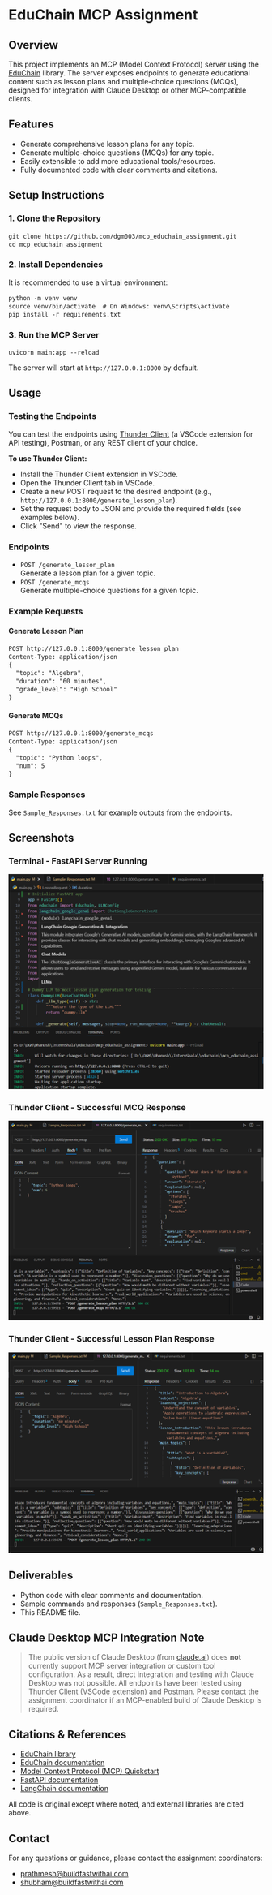 # EduChain MCP Assignment

## Overview
This project implements an MCP (Model Context Protocol) server using the [EduChain](https://github.com/satvik314/educhain) library. The server exposes endpoints to generate educational content such as lesson plans and multiple-choice questions (MCQs), designed for integration with Claude Desktop or other MCP-compatible clients.

## Features
- Generate comprehensive lesson plans for any topic.
- Generate multiple-choice questions (MCQs) for any topic.
- Easily extensible to add more educational tools/resources.
- Fully documented code with clear comments and citations.

## Setup Instructions

### 1. Clone the Repository
```
git clone https://github.com/dgm003/mcp_educhain_assignment.git
cd mcp_educhain_assignment 
```

### 2. Install Dependencies
It is recommended to use a virtual environment:
```
python -m venv venv
source venv/bin/activate  # On Windows: venv\Scripts\activate
pip install -r requirements.txt
```

### 3. Run the MCP Server
```
uvicorn main:app --reload
```
The server will start at `http://127.0.0.1:8000` by default.

## Usage

### Testing the Endpoints
You can test the endpoints using [Thunder Client](https://www.thunderclient.com/) (a VSCode extension for API testing), Postman, or any REST client of your choice.

**To use Thunder Client:**
- Install the Thunder Client extension in VSCode.
- Open the Thunder Client tab in VSCode.
- Create a new POST request to the desired endpoint (e.g., `http://127.0.0.1:8000/generate_lesson_plan`).
- Set the request body to JSON and provide the required fields (see examples below).
- Click "Send" to view the response.

### Endpoints
- `POST /generate_lesson_plan`  
  Generate a lesson plan for a given topic.
- `POST /generate_mcqs`  
  Generate multiple-choice questions for a given topic.

### Example Requests
#### Generate Lesson Plan
```
POST http://127.0.0.1:8000/generate_lesson_plan
Content-Type: application/json
{
  "topic": "Algebra",
  "duration": "60 minutes",
  "grade_level": "High School"
}
```

#### Generate MCQs
```
POST http://127.0.0.1:8000/generate_mcqs
Content-Type: application/json
{
  "topic": "Python loops",
  "num": 5
}
```

### Sample Responses
See `Sample_Responses.txt` for example outputs from the endpoints.

## Screenshots

### Terminal - FastAPI Server Running
![Terminal running FastAPI server](screenshots/terminal_uvicorn_running.png)


### Thunder Client - Successful MCQ Response
![Thunder Client showing successful response for MCQs](screenshots/Thunder_Client_showing_successful_response_generate_mcqs.png)


### Thunder Client - Successful Lesson Plan Response
![Thunder Client showing successful response for lesson plan](screenshots/Thunder_Client_showing_successful_response_generate_lesson_plan.png)


## Deliverables
- Python code with clear comments and documentation.
- Sample commands and responses (`Sample_Responses.txt`).
- This README file.

## Claude Desktop MCP Integration Note
> The public version of Claude Desktop (from [claude.ai](https://claude.ai/download)) does **not** currently support MCP server integration or custom tool configuration. As a result, direct integration and testing with Claude Desktop was not possible. All endpoints have been tested using Thunder Client (VSCode extension) and Postman. Please contact the assignment coordinator if an MCP-enabled build of Claude Desktop is required.

## Citations & References
- [EduChain library](https://github.com/satvik314/educhain)
- [EduChain documentation](https://github.com/satvik314/educhain#readme)
- [Model Context Protocol (MCP) Quickstart](https://modelcontextprotocol.io/quickstart/user)
- [FastAPI documentation](https://fastapi.tiangolo.com/)
- [LangChain documentation](https://python.langchain.com/)

All code is original except where noted, and external libraries are cited above.

## Contact
For any questions or guidance, please contact the assignment coordinators:
- prathmesh@buildfastwithai.com
- shubham@buildfastwithai.com 